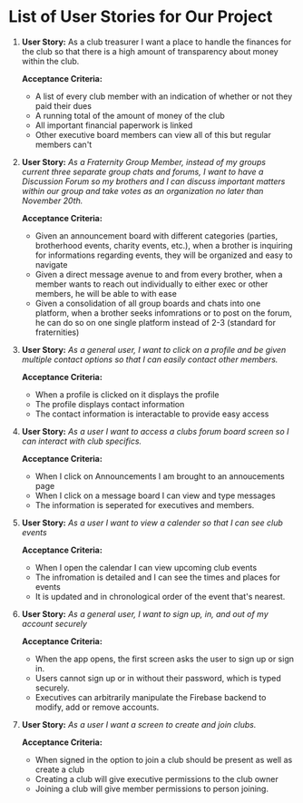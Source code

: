# List of User Stories for Our Project

1. **User Story:** As a club treasurer I want a place to handle the finances for the club so that there is a high
   amount of transparency about money within the club.
   
   **Acceptance Criteria:**
      * A list of every club member with an indication of whether or not they paid their dues
      * A running total of the amount of money of the club
      * All important financial paperwork is linked
      * Other executive board members can view all of this but regular members can't

2. **User Story:** *As a Fraternity Group Member, instead of my groups current three separate group chats and forums,
   I want to have a Discussion Forum so my brothers and I can discuss important matters within our group and take votes
   as an organization no later than November 20th.*
    
   **Acceptance Criteria:**
      * Given an announcement board with different categories (parties, brotherhood events, charity events, etc.), when a
        brother is inquiring for informations regarding events, they will be organized and easy to navigate
      * Given a direct message avenue to and from every brother, when a member wants to reach out individually to either
        exec or other members, he will be able to with ease
      * Given a consolidation of all group boards and chats into one platform, when a brother seeks infomrations or to post
        on the forum, he can do so on one single platform instead of 2-3 (standard for fraternities)


3. **User Story:** *As a general user, I want to click on a profile and be given multiple contact options so that I can easily contact other members.*
    
   **Acceptance Criteria:**
      * When a profile is clicked on it displays the profile
      * The profile displays contact information
      * The contact information is interactable to provide easy access

4. **User Story:** *As a user I want to access a clubs forum board screen so I can interact with club specifics.*
   
   **Acceptance Criteria:**
      * When I click on Announcements I am brought to an annoucements page
      * When I click on a message board I can view and type messages
      * The information is seperated for executives and members.

5. **User Story:** *As a user I want to view a calender so that I can see club events*
     
   **Acceptance Criteria:**
      * When I open the calendar I can view upcoming club events
      * The infromation is detailed and I can see the times and places for events
      * It is updated and in chronological order of the event that's nearest.

6. **User Story:** *As a general user, I want to sign up, in, and out of my account securely*

   **Acceptance Criteria:**
      * When the app opens, the first screen asks the user to sign up or sign in.
      * Users cannot sign up or in without their password, which is typed securely.
      * Executives can arbitrarily manipulate the Firebase backend to modify, add or remove accounts.
  
7. **User Story:** *As a user I want a screen to create and join clubs.*

   **Acceptance Criteria:**
      * When signed in the option to join a club should be present as well as create a club
      * Creating a club will give executive permissions to the club owner
      * Joining a club will give member permissions to person joining.

